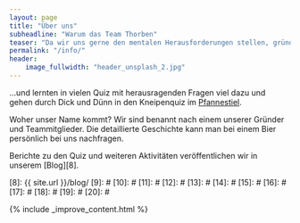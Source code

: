```yaml
---
layout: page
title: "Über uns"
subheadline: "Warum das Team Thorben"
teaser: "Da wir uns gerne den mentalen Herausforderungen stellen, gründeten wir das Team Thorben..."
permalink: "/info/"
header:
    image_fullwidth: "header_unsplash_2.jpg"
---
```

...und lernten in vielen Quiz mit herausragenden Fragen viel dazu und gehen durch Dick und Dünn in den Kneipenquiz im [Pfannestiel][1].

Woher unser Name kommt? Wir sind benannt nach einem unserer Gründer und Teammitglieder. Die detaillierte Geschichte kann man bei einem Bier persönlich bei uns nachfragen.

Berichte zu den Quiz und weiteren Aktivitäten veröffentlichen wir in unserem [Blog][8].


 [1]: http://pfannestiel-karlsruhe.de/
 [2]: #
 [3]: #
 [4]: #
 [5]: #
 [6]: #
 [7]: #
 [8]: {{ site.url }}/blog/
 [9]: #
 [10]: #
 [11]: #
 [12]: #
 [13]: #
 [14]: #
 [15]: #
 [16]: #
 [17]: #
 [18]: #
 [19]: #
 [20]: #

 {% include _improve_content.html %}